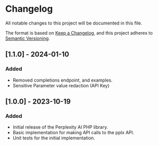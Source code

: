 # Changelog

All notable changes to this project will be documented in this file.

The format is based on [Keep a Changelog](https://keepachangelog.com/en/1.0.0/),
and this project adheres to [Semantic Versioning](https://semver.org/spec/v2.0.0.html).

## [1.1.0] - 2024-01-10

### Added

- Removed completions endpoint, and examples.
- Sensitive Parameter value redaction (API Key)


## [1.0.0] - 2023-10-19

### Added

- Initial release of the Perplexity AI PHP library.
- Basic implementation for making API calls to the pplx API.
- Unit tests for the initial implementation.
